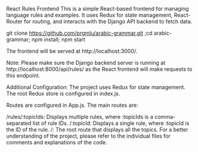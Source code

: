 React Rules Frontend
This is a simple React-based frontend for managing language rules and examples. It uses Redux for state management, React-Router for routing, and interacts with the Django API backend to fetch data.

git clone https://github.com/prgmlu/arabic-grammar.git
;cd arabic-grammar;
npm install;
npm start

The frontend will be served at http://localhost:3000/.


Note:
Please make sure the Django backend server is running at http://localhost:8000/api/rules/ as the React frontend will make requests to this endpoint.

Additional Configuration:
The project uses Redux for state management. The root Redux store is configured in index.js.

Routes are configured in App.js. The main routes are:

/rules/:topicIds: Displays multiple rules, where :topicIds is a comma-separated list of rule IDs.
/:topicId: Displays a single rule, where :topicId is the ID of the rule.
/: The root route that displays all the topics.
For a better understanding of the project, please refer to the individual files for comments and explanations of the code.
